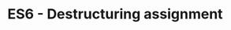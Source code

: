 # ES6 - Destructuring assignment 


[Code sandbox]:(https://codesandbox.io/s/destructuring-assignment-z5jfi1?file=/src/App.jsx)